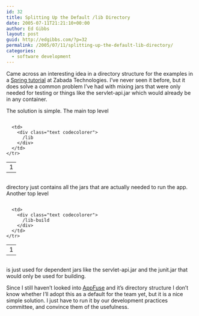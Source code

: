 ```yaml
---
id: 32
title: Splitting Up the Default /lib Directory
date: 2005-07-11T21:21:10+00:00
author: Ed Gibbs
layout: post
guid: http://edgibbs.com/?p=32
permalink: /2005/07/11/splitting-up-the-default-lib-directory/
categories:
  - software development
---
```

Came across an interesting idea in a directory structure for the examples in a [Spring tutorial](http://www.zabada.com/technology/Wiki.jsp?page=ZabadaSpringRecipesExampleCode) at Zabada Technologies. I&#8217;ve never seen it before, but it does solve a common problem I&#8217;ve had with mixing jars that were only needed for testing or things like the servlet-api.jar which would already be in any container.

The solution is simple. The main top level

<div class="codecolorer-container text vibrant overflow-off" style="overflow:auto;white-space:nowrap;">
  <table cellspacing="0" cellpadding="0">
    <tr>
      <td class="line-numbers">
        <div>
          1<br />
        </div>
      </td>
      
      <td>
        <div class="text codecolorer">
          /lib
        </div>
      </td>
    </tr>
  </table>
</div>

directory just contains all the jars that are actually needed to run the app. Another top level

<div class="codecolorer-container text vibrant overflow-off" style="overflow:auto;white-space:nowrap;">
  <table cellspacing="0" cellpadding="0">
    <tr>
      <td class="line-numbers">
        <div>
          1<br />
        </div>
      </td>
      
      <td>
        <div class="text codecolorer">
          /lib-build
        </div>
      </td>
    </tr>
  </table>
</div>

is just used for dependent jars like the servlet-api.jar and the junit.jar that would only be used for building. 

Since I still haven&#8217;t looked into [AppFuse](http://raibledesigns.com/wiki/Wiki.jsp?page=AppFuse) and it&#8217;s directory structure I don&#8217;t know whether I&#8217;ll adopt this as a default for the team yet, but it is a nice simple solution. I just have to run it by our development practices committee, and convince them of the usefulness.